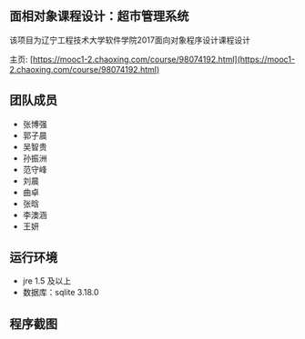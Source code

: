 ## 面相对象课程设计：超市管理系统

该项目为辽宁工程技术大学软件学院2017面向对象程序设计课程设计

主页: [https://mooc1-2.chaoxing.com/course/98074192.html](https://mooc1-2.chaoxing.com/course/98074192.html)

## 团队成员

- 张博强
- 郭子晨
- 吴智贵
- 孙振洲
- 范守峰
- 刘晨
- 曲卓
- 张晗
- 李澳涵
- 王妍





## 运行环境

- jre 1.5 及以上
- 数据库：sqlite 3.18.0

## 程序截图

